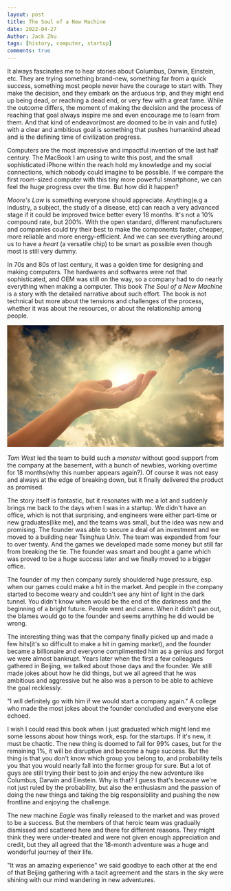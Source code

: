 ```yaml
---
layout: post
title: The Soul of a New Machine
date: 2022-04-27
Author: Jack Zhu
tags: [history, computer, startup]
comments: true
---
```


It always fascinates me to hear stories about Columbus, Darwin, Einstein, etc. They are trying something brand-new, something far from a quick success, something most people never have the courage to start with. They make the decision, and they embark on the arduous trip, and they might end up being dead, or reaching a dead end, or very few with a great fame. While the outcome differs, the moment of making the decision and the process of reaching that goal always inspire me and even encourage me to learn from them. And that kind of endeavor(most are doomed to be in vain and futile) with a clear and ambitious goal is something that pushes humankind ahead and is the defining time of civilization progress.

Computers are the most impressive and impactful invention of the last half century. The MacBook I am using to write this post, and the small sophisticated iPhone within the reach hold my knowledge and my social connections, which nobody could imagine to be possible. If we compare the first room-sized computer with this tiny more powerful smartphone, we can feel the huge progress over the time. But how did it happen?

*Moore's Law* is something everyone should appreciate. Anything(e.g a industry, a subject, the study of a disease, etc) can reach a very advanced stage if it could be improved twice better every 18 months. It's not a 10% compound rate, but 200%. With the open standard, different manufacturers and companies could try their best to make the components faster, cheaper, more reliable and more energy-efficient. And we can see everything around us to have a *heart* (a versatile chip) to be smart as possible even though most is still very dummy.

In 70s and 80s of last century, it was a golden time for designing and making computers. The hardwares and softwares were not that sophisticated, and OEM was still on the way, so a company had to do nearly everything when making a computer. This book *The Soul of a New Machine* is a story with the detailed narrative about such effort. The book is not technical but more about the tensions and challenges of the process, whether it was about the resources, or about the relationship among people.

![soul](../images/soul.png)

*Tom West* led the team to build such a *monster* without good support from the company at the basement, with a bunch of newbies, working overtime for 18 months(why this number appears again?). Of course it was not easy and always at the edge of breaking down, but it finally delivered the product as promised.

The story itself is fantastic, but it resonates with me a lot and suddenly brings me back to the days when I was in a startup. We didn't have an office, which is not that surprising, and engineers were either part-time or new graduates(like me), and the teams was small, but the idea was new and promising. The founder was able to secure a deal of an investment and we moved to a building near Tsinghua Univ. The team was expanded from four to over twenty. And the games we developed made some money but still far from breaking the tie. The founder was smart and bought a game which was proved to be a huge success later and we finally moved to a bigger office.

The founder of my then company surely shouldered huge pressure, esp. when our games could make a hit in the market. And people in the company started to become weary and couldn't see any hint of light in the dark tunnel. You didn't know when would be the end of the darkness and the beginning of a bright future. People went and came. When it didn't pan out, the blames would go to the founder and seems anything he did would be wrong.

The interesting thing was that the company finally picked up and made a few hits(it's so difficult to make a hit in gaming market), and the founder became a billionaire and everyone complimented him as a genius and forgot we were almost bankrupt. Years later when the first a few colleagues gathered in Beijing, we talked about those days and the founder. We still made jokes about how he did things, but we all agreed that he was ambitious and aggressive but he also was a person to be able to achieve the goal recklessly.

"I will definitely go with him if we would start a company again." A college who made the most jokes about the founder concluded and everyone else echoed.

I wish I could read this book when I just graduated which might lend me some lessons about how things work, esp. for the startups. If it's new, it must be chaotic. The new thing is doomed to fail for 99% cases, but for the remaining 1%, it will be disruptive and become a huge success. But the thing is that you don't know which group you belong to, and probability tells you that you would nearly fall into the former group for sure. But a lot of guys are still trying their best to join and enjoy the new adventure like Columbus, Darwin and Einstein. Why is that? I guess that's because we're not just ruled by the probability, but also the enthusiasm and the passion of doing the new things and taking the big responsibility and pushing the new frontline and enjoying the challenge.

The new machine *Eagle* was finally released to the market and was proved to be a success. But the members of that heroic team was gradually dismissed and scattered here and there for different reasons. They might think they were under-treated and were not given enough appreciation and credit, but they all agreed that the 18-month adventure was a huge and wonderful journey of their life.

"It was an amazing experience" we said goodbye to each other at the end of that Beijing gathering with a tacit agreement and the stars in the sky were shining with our mind wandering in new adventures.